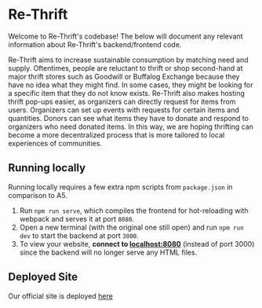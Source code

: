 # Re-Thrift
Welcome to Re-Thrift's codebase! The below will document any relevant information about Re-Thrift's backend/frontend code. 

Re-Thrift aims to increase sustainable consumption by matching need and supply. Oftentimes, people are reluctant to thrift or shop second-hand at major thrift stores such as Goodwill or Buffalog Exchange because they have no idea what they might find. In some cases, they might be looking for a specific item that they do not know exists. Re-Thrift also makes hosting thrift pop-ups easier, as organizers can directly request for items from users. Organizers can set up events with requests for certain items and quantities. Donors can see what items they have to donate and respond to organizers who need donated items. In this way, we are hoping thrifting can become a more decentralized process that is more tailored to local experiences of communities. 

## Running locally

Running locally requires a few extra npm scripts from `package.json` in comparison to A5.
1. Run `npm run serve`, which compiles the frontend for hot-reloading with webpack and serves it at port `8080`.
2. Open a new terminal (with the original one still open) and run `npm run dev` to start the backend at port `3000`.
3. To view your website, **connect to [localhost:8080](http://localhost:8080)** (instead of port 3000) since the backend will no longer serve any HTML files.

## Deployed Site

Our official site is deployed [here](https://re-thrift-dyld.vercel.app/#/)
